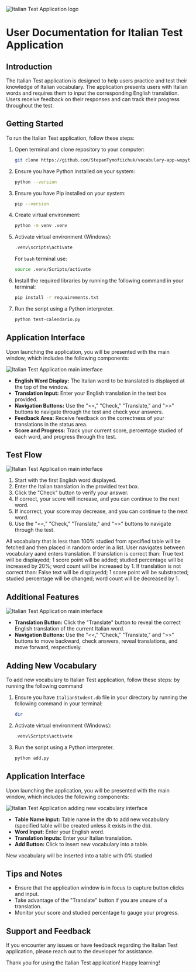 ![Italian Test Application logo](icon.png "Italian Test Application logo")

# User Documentation for Italian Test Application

## Introduction
The Italian Test application is designed to help users practice and test their knowledge of Italian vocabulary. The application presents users with Italian words and requires them to input the corresponding English translation. Users receive feedback on their responses and can track their progress throughout the test.

## Getting Started
To run the Italian Test application, follow these steps:

1. Open terminal and clone repository to your computer:
   ```bash
   git clone https://github.com/StepanTymofiichuk/vocabulary-app-wxpython.git
   ```
2. Ensure you have Python installed on your system:
   ```bash
   python --version
   ```
3. Ensure you have Pip installed on your system:
   ```bash
   pip --version
   ```
4. Create virtual environment:
   ```bash
   python -m venv .venv
   ```
5. Activate virtual environment (Windows):
   ```bash
   .venv\scripts\activate
   ```
   For <code>bash</code> terminal use:
   ```bash
   source .venv/Scripts/activate
   ```
6. Install the required libraries by running the following command in your terminal:
   ```bash
   pip install -r requuirements.txt
   ```
7. Run the script using a Python interpreter.
   ```bash
   python test-calendario.py
   ```
## Application Interface
Upon launching the application, you will be presented with the main window, which includes the following components:

![Italian Test Application main interface](/screens/screen1.png "Italian Test Application Screen 1")

- **English Word Display:** The Italian word to be translated is displayed at the top of the window.
- **Translation Input:** Enter your English translation in the text box provided.
- **Navigation Buttons:** Use the "<<," "Check," "Translate," and ">>" buttons to navigate through the test and check your answers.
- **Feedback Area:** Receive feedback on the correctness of your translations in the status area.
- **Score and Progress:** Track your current score, percentage studied of each word, and progress through the test.


## Test Flow

![Italian Test Application main interface](/screens/screen2.png "Italian Test Application Screen 2")

1. Start with the first English word displayed.
2. Enter the Italian translation in the provided text box.
3. Click the "Check" button to verify your answer.
4. If correct, your score will increase, and you can continue to the next word.
5. If incorrect, your score may decrease, and you can continue to the next word.
6. Use the "<<," "Check," "Translate," and ">>" buttons to navigate through the test.

All vocabulary that is less than 100% studied from specified table will be fetched and then placed in random order in a list. User navigates between vocabulary aand enters translation. If translation is correct than: True text will be displayedd; 1 score point will be added; studied percentage will be increased by 20%; word count will be increased by 1. If translation is not correct than: False text will be displayedd; 1 score point will be substracted; studied percentage will be changed; word count will be decreased by 1.

## Additional Features

![Italian Test Application main interface](/screens/screen3.png "Italian Test Application Screen 3")

- **Translation Button:** Click the "Translate" button to reveal the correct English translation of the current Italian word.
- **Navigation Buttons:** Use the "<<," "Check," "Translate," and ">>" buttons to move backward, check answers, reveal translations, and move forward, respectively.

## Adding New Vocabulary
To add new vocabulary to Italian Test application, follow these steps:
 by running the following command
1. Ensure you have <code>ItalianStudent.db</code> file in your directory by running the following command in your terminal:
   ```bash
   dir
   ```
2. Activate virtual environment (Windows):
   ```bash
   .venv\Scripts\activate
   ```
3. Run the script using a Python interpreter.
   ```bash
   python add.py
   ```
## Application Interface
Upon launching the application, you will be presented with the main window, which includes the following components:

![Italian Test Application adding new vocabulary interface](/screens/screen4.png "Italian Test Application Screen 4")

- **Table Name Input:** Table name in the db to add new vocabulary (specified table will be created unless it exists in the db).
- **Word Input:** Enter your English word.
- **Translation Inputs:** Enter your Italian translation.
- **Add Button:** Click to insert new vocabulary into a table.

New vocabulary will be inserted into a table with 0% studied

## Tips and Notes
- Ensure that the application window is in focus to capture button clicks and input.
- Take advantage of the "Translate" button if you are unsure of a translation.
- Monitor your score and studied percentage to gauge your progress.

## Support and Feedback
If you encounter any issues or have feedback regarding the Italian Test application, please reach out to the developer for assistance.

Thank you for using the Italian Test application! Happy learning!
